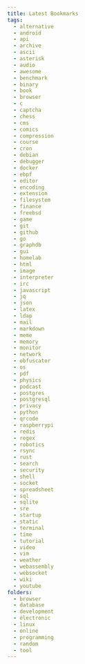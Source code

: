 ```yaml
---
title: Latest Bookmarks
tags:
  - alternative
  - android
  - api
  - archive
  - ascii
  - asterisk
  - audio
  - awesome
  - benchmark
  - binary
  - book
  - browser
  - c
  - captcha
  - chess
  - cms
  - comics
  - compression
  - course
  - cron
  - debian
  - debugger
  - docker
  - ebpf
  - editor
  - encoding
  - extension
  - filesystem
  - finance
  - freebsd
  - game
  - git
  - github
  - go
  - graphdb
  - gui
  - homelab
  - html
  - image
  - interpreter
  - irc
  - javascript
  - jq
  - json
  - latex
  - ldap
  - mail
  - markdown
  - meme
  - memory
  - monitor
  - network
  - obfuscator
  - os
  - pdf
  - physics
  - podcast
  - postgres
  - postgresql
  - privacy
  - python
  - qrcode
  - raspberrypi
  - redis
  - regex
  - robotics
  - rsync
  - rust
  - search
  - security
  - shell
  - socket
  - spreadsheet
  - sql
  - sqlite
  - sre
  - startup
  - static
  - terminal
  - time
  - tutorial
  - video
  - vim
  - weather
  - webassembly
  - websocket
  - wiki
  - youtube
folders:
  - browser
  - database
  - development
  - electronic
  - linux
  - online
  - programming
  - random
  - tool
---
```

